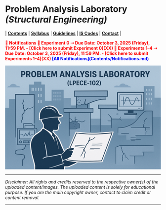 # Problem Analysis Laboratory _(Structural Engineering)_

| **[Contents](Contents/Content.md)** | **[Syllabus](Contents/Syllabus.md)** | **[Guidelines](Contents/Guidelines.md)** | **[IS Codes](Contents/Codes.md)** | **[Contact](Contents/Contact.md)** | 

<span style="color:red; font-weight:bold; animation: blinker 1s linear infinite;">
🚨 Notifications
</span>
<span style="color:red; font-weight:bold; animation: blinker 1s linear infinite;">
🚨 Experiment 0 ➝ Due Date: October 3, 2025 (Friday), 11:59 PM.  - [Click here to submit Experiment 0](XX)
</span>
<span style="color:red; font-weight:bold; animation: blinker 1s linear infinite;">
🚨 Experiments 1–4 ➝ Due Date: October 3, 2025 (Friday), 11:59 PM. - [Click here to submit Experiments 1–4](XX)
</span>

<style>
@keyframes blinker {
  50% { opacity: 0; }
}
</style> 


<span style="color:blue; font-weight:bold;">
  <span class="flash">[All Notifications](Contents/Notifications.md)</span>
</span>

![PAL](Contents/Images/PAL.png)

---

*Disclaimer: All rights and credits reserved to the respective owner(s) of the uploaded content/images. The uploaded content is solely for educational purpose. If you are the main copyright owner, contact to claim credit or content removal.*

---
